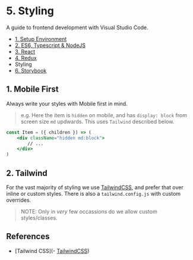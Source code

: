 # 5. Styling

A guide to frontend development with Visual Studio Code.

- [1. Setup Environment](./1-SetupEnvironment.md)
- [2. ES6, Typescript & NodeJS](./2-Javascript.md)
- [3. React](./3-React.md)
- [4. Redux](./4-Redux.md)
- Styling
- [6. Storybook](./6-Storybook.md)

## 1. Mobile First

Always write your styles with Mobile first in mind.

> e.g. Here the item is `hidden` on mobile, and has `display: block` from screen size `md` updwards.
> This uses `Tailwind` described below.

```jsx
const Item = ({ children }) => (
    <div className="hidden md:block">
        // ...
    </div>
)
```

## 2. Tailwind

For the vast majority of styling we use [TailwindCSS](https://tailwindcss.com/), and prefer that over inline or custom styles. There is also a `tailwind.config.js` with custom overrides.

> NOTE: Only in _very_ few occassions do we allow custom styles/classes.

## References

- [Tailwind CSS](- [TailwindCSS](https://tailwindcss.com/))
